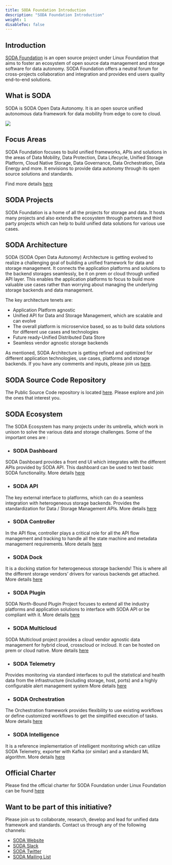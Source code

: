 ```yaml
---
title: SODA Foundation Introduction
description: "SODA Foundation Introduction"
weight: 1
disableToc: false
---
```


## Introduction
[SODA Foundation](http://github.com/sodafoundation) is an open source project under Linux Foundation that aims to foster an ecosystem of open source data management and storage software for data autonomy. SODA Foundation offers a neutral forum for cross-projects collaboration and integration and provides end users quality end-to-end solutions.

## What is SODA
SODA is SODA Open Data Autonomy. It is an open source unified autonomous data framework for data mobility from edge to core to cloud.

<img src="https://sodafoundation.io/wp-content/uploads/2020/04/sodaautonomy1960-1536x1138.jpg">

## Focus Areas
SODA Foundation focuses to build unified frameworks, APIs and solutions in the areas of Data Mobility, Data Protection, Data Lifecycle, Unified Storage Platform, Cloud Native Storage, Data Governance, Data Orchestration, Data Energy and more. It envisions to provide data autonomy through its open source solutions and standards.

Find more details [here](https://sodafoundation.io/)

## SODA Projects
SODA Foundation is a home of all the projects for storage and data. It hosts many projects and also extends the ecosystem through partners and third party projects which can help to build unified data solutions for various use cases.

## SODA Architecture
<!--- TODO : Brief description and architecture snapshot needed here...-->
SODA (SODA Open Data Autonomy) Architecture is getting evolved to realize a challenging goal of building a unified framework for data and storage management. It connects the application platforms and solutions to the backend storages seamlessly, be it on prem or cloud through unified API layer. This enables the application platforms to focus to build more valuable use cases rather than worrying about managing the underlying storage backends and data management.

The key architecture tenets are:

- Application Platform agnostic
- Unified API for Data and Storage Management, which are scalable and can evolve
- The overall platform is microservice based, so as to build data solutions for different use cases and technologies
- Future ready-Unified Distributed Data Store
- Seamless vendor agnostic storage backends

As mentioned, SODA Architecture is getting refined and optimized for different application technologies, use cases, platforms and storage backends. If you have any comments and inputs, please join us [here](https://github.com/sodafoundation/).


## SODA Source Code Repository 
The Public Source Code repository is located [here](https://github.com/sodafoundation/). Please explore and join the ones that interest you.

## SODA Ecosystem
The SODA Ecosystem has many projects under its umbrella, which work in unison to solve the various data and storage challenges.
Some of the important ones are :

- ### SODA Dashboard
SODA Dashboard provides a front end UI which integrates with the different APIs provided by SODA API. This dashboard can be used to test basic SODA functionality.
More details [here](https://sodafoundation.io/projects/soda-dashboard/)

- ### SODA API
The key external interface to platforms, which can do a seamless integration with heterogeneous storage backends. Provides the standardization for Data / Storage Management APIs. More details [here](https://sodafoundation.io/projects/soda-api/)

- ### SODA Controller
In the API flow, controller plays a critical role for all the API flow management and tracking to handle all the state machine and metadata management requirements.
More details [here](https://sodafoundation.io/projects/soda-controller/)

- ### SODA Dock
It is a docking station for heterogeneous storage backends! This is where all the different storage vendors’ drivers for various backends get attached.
More details [here](https://sodafoundation.io/projects/soda-dock/)

- ### SODA Plugin 
SODA North-Bound Plugin Project focuses to extend all the industry platforms and application solutions to interface with SODA API or be compliant with it.
More details [here](https://sodafoundation.io/projects/soda-plugins/)

- ### SODA Multicloud
SODA Multicloud project provides a cloud vendor agnostic data management for hybrid cloud, crosscloud or incloud. It can be hosted on prem or cloud native.
More details [here](https://sodafoundation.io/projects/soda-multicloud-dds/)

- ### SODA Telemetry
Provides monitoring  via standard interfaces to pull the statistical and health data from the infrastructure (including storage, host, ports) and a highly configurable alert management system
More details [here](https://sodafoundation.io/projects/soda-experiments/)

- ### SODA Orchestration
The Orchestration framework provides flexibility to use existing workflows or define customized workflows to get the simplified execution of tasks.
More details [here](https://sodafoundation.io/projects/soda-experiments/)

- ### SODA Intelligence 
It is a reference implementation of intelligent monitoring which can utilize SODA Telemetry, exporter with Kafka (or similar) and a standard ML algorithm.
More details [here](https://sodafoundation.io/projects/soda-experiments/)


## Official Charter
Please find the official charter for SODA Foundation under Linux Foundation can be found [here](https://sodafoundation.io/the-foundation/charter/)

## Want to be part of this initiative?
Please join us to collaborate, research, develop and lead for unified data framework and standards.
Contact us through any of the following channels:

 - [SODA Website](https://sodafoundation.io/the-foundation/join/)  
 - [SODA Slack](https://sodafoundation.io/slack)
 - [SODA Twitter](https://twitter.com/sodafoundation)  
 - [SODA Mailing List](https://lists.sodafoundation.io)


